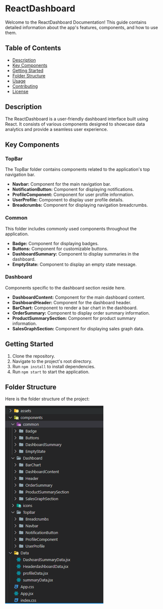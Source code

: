 # ReactDashboard

Welcome to the ReactDashboard Documentation! This guide contains detailed information about the app's features, components, and how to use them.

## Table of Contents

- [Description](#description)
- [Key Components](#key-components)
- [Getting Started](#getting-started)
- [Folder Structure](#folder-structure)
- [Usage](#usage)
- [Contributing](#contributing)
- [License](#license)

## Description

The ReactDashboard is a user-friendly dashboard interface built using React. It consists of various components designed to showcase data analytics and provide a seamless user experience.

## Key Components

### TopBar
The TopBar folder contains components related to the application's top navigation bar.

- **Navbar:** Component for the main navigation bar.
- **NotificationButton:** Component for displaying notifications.
- **ProfileComponent:** Component for user profile information.
- **UserProfile:** Component to display user profile details.
- **Breadcrumbs:** Component for displaying navigation breadcrumbs.

### Common
This folder includes commonly used components throughout the application.

- **Badge:** Component for displaying badges.
- **Buttons:** Component for customizable buttons.
- **DashboardSummary:** Component to display summaries in the dashboard.
- **EmptyState:** Component to display an empty state message.

### Dashboard
Components specific to the dashboard section reside here.

- **DashboardContent:** Component for the main dashboard content.
- **DashboardHeader:** Component for the dashboard header.
- **BarChart:** Component to render a bar chart in the dashboard.
- **OrderSummary:** Component to display order summary information.
- **ProductSummarySection:** Component for product summary information.
- **SalesGraphSection:** Component for displaying sales graph data.

## Getting Started

1. Clone the repository.
2. Navigate to the project's root directory.
3. Run `npm install` to install dependencies.
4. Run `npm start` to start the application.

## Folder Structure

Here is the folder structure of the project:

![Folder Structure](/src/assets/images/Folder-Structure.png)